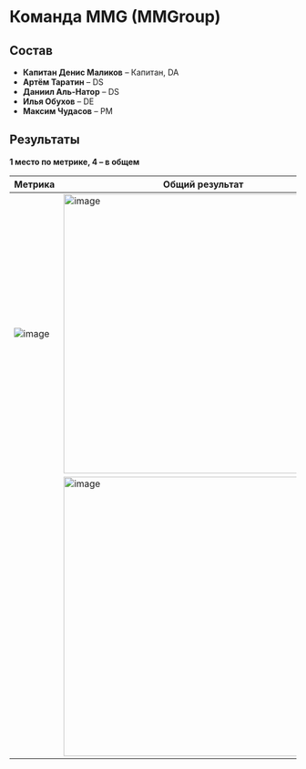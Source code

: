 # Команда MMG (MMGroup)

## Состав
* **Капитан Денис Маликов** – Капитан, DA
* **Артём Таратин** – DS
* **Даниил Аль-Натор** – DS
* **Илья Обухов** – DE
* **Максим Чудасов** – PM

## Результаты
**1 место по метрике, 4 – в общем**


|                                                                                 Метрика | Общий результат                                                                                 
|-----------------------------------------------------------------------------------------|------------------------------------------------------------------------------------------------|
![image](https://github.com/user-attachments/assets/b77bd719-ecdf-4229-84bd-8f5dd500e285) | <img width="490" alt="image" src="https://github.com/user-attachments/assets/b1da7e9c-fe4a-49b7-b885-81e437968efb">
ㅤ                                                                                         | <img width="490" alt="image" src="https://github.com/user-attachments/assets/9509b1a2-f8df-47c8-b050-e3580a0e5249">
